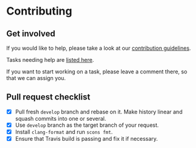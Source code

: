 # Contributing

## Get involved

If you would like to help, please take a look at our [contribution guidelines](https://roc-project.github.io/roc/docs/development/contribution_guidelines.html).

Tasks needing help are [listed here](https://github.com/roc-project/roc/labels/help%20wanted).

If you want to start working on a task, please leave a comment there, so that we can assign you.

## Pull request checklist

- [x] Pull fresh `develop` branch and rebase on it. Make history linear and squash commits into one or several.
- [x] Use `develop` branch as the target branch of your request.
- [x] Install `clang-format` and run `scons fmt`.
- [x] Ensure that Travis build is passing and fix it if necessary.
